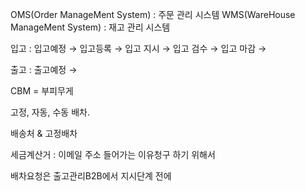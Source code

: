 OMS(Order ManageMent System) : 주문 관리 시스템
WMS(WareHouse ManageMent System) : 재고 관리 시스템


입고 : 입고예정 → 입고등록 → 입고 지시 → 입고 검수 → 입고 마감 →

출고 : 출고예정 →

CBM = 부피무게


고정, 자동, 수동 배차.

배송처 & 고정배차


세금계산거 : 이메일 주소 들어가는 이유청구 하기 위해서

배차요청은 출고관리B2B에서 지시단계 전에


